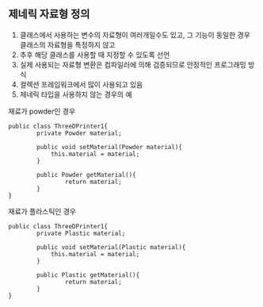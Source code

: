 제네릭 자료형 정의
----------------
1. 클래스에서 사용하는 변수의 자료형이 여러개일수도 있고, 그 기능이 동일한 경우 클래스의 자료형을 특정하지 않고
2. 추후 해당 클래스를 사용할 때 지정할 수 있도록 선언
3. 실제 사용되는 자료형 변환은 컴파일러에 의해 검증되므로 안정적인 프로그래밍 방식
4. 컬렉션 프레임워크에서 많이 사용되고 있음
5. 제네릭 타입을 사용하지 않는 경우의 예

재료가 powder인 경우
````
public class ThreeDPrinter1{
        private Powder material;
        
        public void setMaterial(Powder material){
            this.material = material;
        }

        public Powder getMaterial(){
                return material;
        }
}
````
재료가 플라스틱인 경우
````
public class ThreeDPrinter1{
        private Plastic material;
        
        public void setMaterial(Plastic material){
            this.material = material;
        }

        public Plastic getMaterial(){
                return material;
        }
}
````